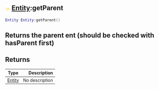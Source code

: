 ## ![shared](.gitbook/assets/shared.png) [Entity](./home/Entity):getParent

```lua
Entity Entity:getParent()
```

Returns the parent ent (should be checked with hasParent first)
------
## Returns

| Type   | Description |
| ------ | ----------: |
| [Entity](./home/Entity) | No description |

